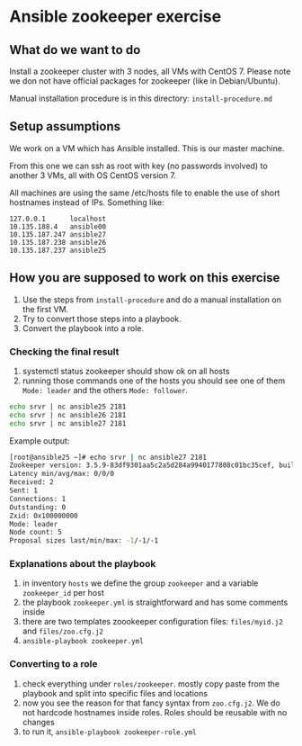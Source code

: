 # Ansible zookeeper exercise

## What do we want to do

Install a zookeeper cluster with 3 nodes, all VMs with CentOS 7. 
Please note we don not have official packages for zookeeper (like in Debian/Ubuntu).

Manual installation procedure is in this directory: `install-procedure.md`

## Setup assumptions

We work on a VM which has Ansible installed. This is our master machine. 

From this one we can ssh as root with key (no passwords involved) to another 3 
VMs, all with OS CentOS version 7.

All machines are using the same /etc/hosts file to enable the use of short 
hostnames instead of IPs. Something like:

``` /etc/hosts file
127.0.0.1      localhost
10.135.188.4   ansible00
10.135.187.247 ansible27
10.135.187.238 ansible26
10.135.187.237 ansible25
``` 

## How you are supposed to work on this exercise
1. Use the steps from ```install-procedure``` and do a manual installation 
on the first VM. 
1. Try to convert those steps into a playbook.
1. Convert the playbook into a role.

### Checking the final result
1. systemctl status zookeeper should show ok on all hosts
2. running those commands one of the hosts you should see one of them 
```Mode: leader``` and the others ```Mode: follower```.
```bash
echo srvr | nc ansible25 2181
echo srvr | nc ansible26 2181
echo srvr | nc ansible27 2181
```

Example output:
```bash
[root@ansible25 ~]# echo srvr | nc ansible27 2181
Zookeeper version: 3.5.9-83df9301aa5c2a5d284a9940177808c01bc35cef, built on 01/06/2021 19:49 GMT
Latency min/avg/max: 0/0/0
Received: 2
Sent: 1
Connections: 1
Outstanding: 0
Zxid: 0x100000000
Mode: leader
Node count: 5
Proposal sizes last/min/max: -1/-1/-1
```

### Explanations about the playbook
1. in inventory `hosts` we define the group `zookeeper` and a 
variable `zookeeper_id` per host
2. the playbook `zookeeper.yml` is straightforward and has some comments inside
3. there are two templates zoookeeper configuration files: `files/myid.j2` 
and `files/zoo.cfg.j2`
4. `ansible-playbook zookeeper.yml` 

### Converting to a role
1. check everything under `roles/zookeeper`. mostly copy paste from the playbook 
and split into specific files and locations
2. now you see the reason for that fancy syntax from `zoo.cfg.j2`. We do not 
hardcode hostnames inside roles. Roles should be reusable with no changes
3. to run it, `ansible-playbook zookeeper-role.yml`




